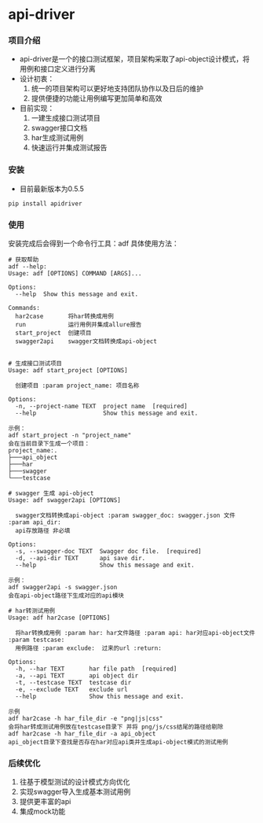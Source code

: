# api-driver
### 项目介绍
  - api-driver是一个的接口测试框架，项目架构采取了api-object设计模式，将用例和接口定义进行分离
  - 设计初衷：
      1. 统一的项目架构可以更好地支持团队协作以及日后的维护
      2. 提供便捷的功能让用例编写更加简单和高效
  - 目前实现：
      1. 一建生成接口测试项目
      2. swagger接口文档
      3. har生成测试用例
      4. 快速运行并集成测试报告
      
### 安装
  - 目前最新版本为0.5.5
  ```shell
  pip install apidriver
  ```

### 使用
安装完成后会得到一个命令行工具：adf
具体使用方法：
```
# 获取帮助
adf --help:
Usage: adf [OPTIONS] COMMAND [ARGS]...

Options:
  --help  Show this message and exit.

Commands:
  har2case       将har转换成用例
  run            运行用例并集成allure报告
  start_project  创建项目
  swagger2api    swagger文档转换成api-object


# 生成接口测试项目
Usage: adf start_project [OPTIONS]

  创建项目 :param project_name: 项目名称

Options:
  -n, --project-name TEXT  project name  [required]
  --help                   Show this message and exit.
  
示例：
adf start_project -n "project_name"
会在当前目录下生成一个项目：
project_name:.
├───api_object
├───har
├───swagger
└───testcase

# swagger 生成 api-object
Usage: adf swagger2api [OPTIONS]

  swagger文档转换成api-object :param swagger_doc: swagger.json 文件 :param api_dir:
  api存放路径 非必填

Options:
  -s, --swagger-doc TEXT  Swagger doc file.  [required]
  -d, --api-dir TEXT      api save dir.
  --help                  Show this message and exit.

示例：
adf swagger2api -s swagger.json
会在api-object路径下生成对应的api模块

# har转测试用例
Usage: adf har2case [OPTIONS]

  将har转换成用例 :param har: har文件路径 :param api: har对应api-object文件 :param testcase:
  用例路径 :param exclude:  过来的url :return:

Options:
  -h, --har TEXT       har file path  [required]
  -a, --api TEXT       api object dir
  -t, --testcase TEXT  testcase dir
  -e, --exclude TEXT   exclude url
  --help               Show this message and exit.

示例
adf har2case -h har_file_dir -e "png|js|css"
会将har转成测试用例放在testcase目录下 并将 png/js/css结尾的路径给剔除
adf har2case -h har_file_dir -a api_object
api_object目录下查找是否存在har对应api类并生成api-object模式的测试用例
```
### 后续优化
1. 往基于模型测试的设计模式方向优化
2. 实现swagger导入生成基本测试用例
3. 提供更丰富的api
4. 集成mock功能

